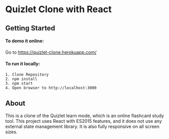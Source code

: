 Quizlet Clone with React
===================

## Getting Started
#### To demo it online:
Go to https://quizlet-clone.herokuapp.com/

#### To run it locally:
```
1. Clone Repository
2. npm install
3. npm start
4. Open browser to http://localhost:3000
```

## About

This is a clone of the Quizlet learn mode, which is an online flashcard study tool. This project uses React with ES2015 features, and it does not use any external state management library. It is also fully responsive on all screen sizes.

